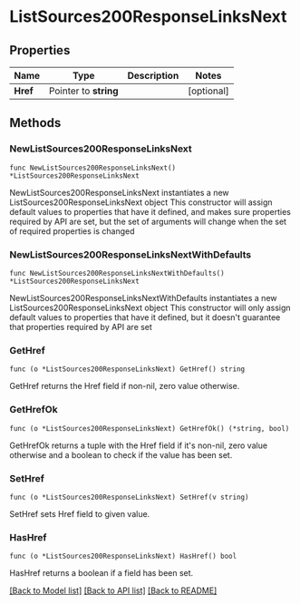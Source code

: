 # ListSources200ResponseLinksNext

## Properties

Name | Type | Description | Notes
------------ | ------------- | ------------- | -------------
**Href** | Pointer to **string** |  | [optional] 

## Methods

### NewListSources200ResponseLinksNext

`func NewListSources200ResponseLinksNext() *ListSources200ResponseLinksNext`

NewListSources200ResponseLinksNext instantiates a new ListSources200ResponseLinksNext object
This constructor will assign default values to properties that have it defined,
and makes sure properties required by API are set, but the set of arguments
will change when the set of required properties is changed

### NewListSources200ResponseLinksNextWithDefaults

`func NewListSources200ResponseLinksNextWithDefaults() *ListSources200ResponseLinksNext`

NewListSources200ResponseLinksNextWithDefaults instantiates a new ListSources200ResponseLinksNext object
This constructor will only assign default values to properties that have it defined,
but it doesn't guarantee that properties required by API are set

### GetHref

`func (o *ListSources200ResponseLinksNext) GetHref() string`

GetHref returns the Href field if non-nil, zero value otherwise.

### GetHrefOk

`func (o *ListSources200ResponseLinksNext) GetHrefOk() (*string, bool)`

GetHrefOk returns a tuple with the Href field if it's non-nil, zero value otherwise
and a boolean to check if the value has been set.

### SetHref

`func (o *ListSources200ResponseLinksNext) SetHref(v string)`

SetHref sets Href field to given value.

### HasHref

`func (o *ListSources200ResponseLinksNext) HasHref() bool`

HasHref returns a boolean if a field has been set.


[[Back to Model list]](../README.md#documentation-for-models) [[Back to API list]](../README.md#documentation-for-api-endpoints) [[Back to README]](../README.md)


